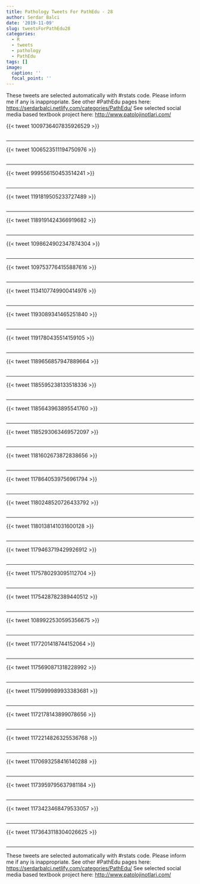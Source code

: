 ```yaml
---
title: Pathology Tweets For PathEdu - 28
author: Serdar Balci
date: '2019-11-09'
slug: tweetsForPathEdu28
categories:
  - R
  - tweets
  - pathology
  - PathEdu
tags: []
image:
  caption: ''
  focal_point: ''
---
```



These tweets are selected automatically with #rstats code. Please inform me if any is inappropriate.
See other #PathEdu pages here: https://serdarbalci.netlify.com/categories/PathEdu/ 
See selected social media based textbook project here: http://www.patolojinotlari.com/

{{< tweet 1009736407835926529 >}}
<br>
<br>
<hr>
{{< tweet 1006523511194750976 >}}
<br>
<br>
<hr>
{{< tweet 999556150453514241 >}}
<br>
<br>
<hr>
{{< tweet 1191819505233727489 >}}
<br>
<br>
<hr>
{{< tweet 1189191424366919682 >}}
<br>
<br>
<hr>
{{< tweet 1098624902347874304 >}}
<br>
<br>
<hr>
{{< tweet 1097537764155887616 >}}
<br>
<br>
<hr>
{{< tweet 1134107749900414976 >}}
<br>
<br>
<hr>
{{< tweet 1193089341465251840 >}}
<br>
<br>
<hr>
{{< tweet 1191780435514159105 >}}
<br>
<br>
<hr>
{{< tweet 1189656857947889664 >}}
<br>
<br>
<hr>
{{< tweet 1185595238133518336 >}}
<br>
<br>
<hr>
{{< tweet 1185643963895541760 >}}
<br>
<br>
<hr>
{{< tweet 1185293063469572097 >}}
<br>
<br>
<hr>
{{< tweet 1181602673872838656 >}}
<br>
<br>
<hr>
{{< tweet 1178640539756961794 >}}
<br>
<br>
<hr>
{{< tweet 1180248520726433792 >}}
<br>
<br>
<hr>
{{< tweet 1180138141031600128 >}}
<br>
<br>
<hr>
{{< tweet 1179463719429926912 >}}
<br>
<br>
<hr>
{{< tweet 1175780293095112704 >}}
<br>
<br>
<hr>
{{< tweet 1175428782389440512 >}}
<br>
<br>
<hr>
{{< tweet 1089922530595356675 >}}
<br>
<br>
<hr>
{{< tweet 1177201418744152064 >}}
<br>
<br>
<hr>
{{< tweet 1175690871318228992 >}}
<br>
<br>
<hr>
{{< tweet 1175999989933383681 >}}
<br>
<br>
<hr>
{{< tweet 1172178143899078656 >}}
<br>
<br>
<hr>
{{< tweet 1172214826325536768 >}}
<br>
<br>
<hr>
{{< tweet 1170693258416140288 >}}
<br>
<br>
<hr>
{{< tweet 1173959795637981184 >}}
<br>
<br>
<hr>
{{< tweet 1173423468479533057 >}}
<br>
<br>
<hr>
{{< tweet 1173643118304026625 >}}
<br>
<br>
<hr>


These tweets are selected automatically with #rstats code. Please inform me if any is inappropriate.
See other #PathEdu pages here: https://serdarbalci.netlify.com/categories/PathEdu/ 
See selected social media based textbook project here: http://www.patolojinotlari.com/
